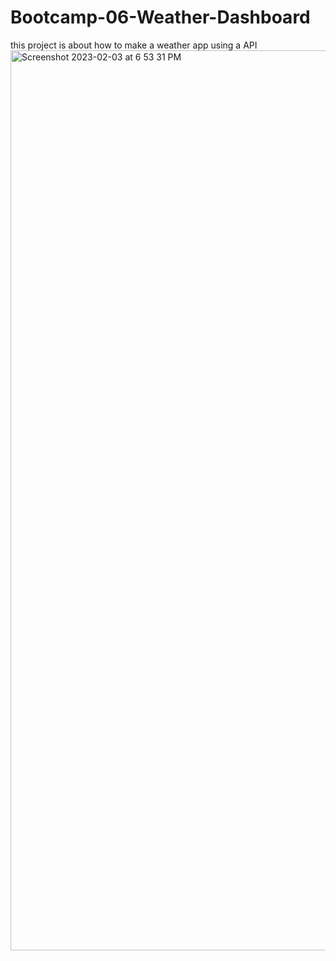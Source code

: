 # Bootcamp-06-Weather-Dashboard
this project is about how to make a weather app using a API
<img width="1440" alt="Screenshot 2023-02-03 at 6 53 31 PM" src="https://user-images.githubusercontent.com/119623953/216732046-091f6d88-dea2-4b5b-89c1-2e235862825b.png">
